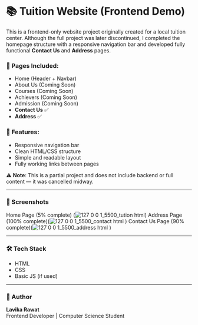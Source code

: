 # 📚 Tuition Website (Frontend Demo)

This is a frontend-only website project originally created for a local tuition center. Although the full project was later discontinued, I completed the homepage structure with a responsive navigation bar and developed fully functional **Contact Us** and **Address** pages.

### 🔗 Pages Included:
- Home (Header + Navbar)
- About Us (Coming Soon)
- Courses (Coming Soon)
- Achievers (Coming Soon)
- Admission (Coming Soon)
- **Contact Us** ✅
- **Address** ✅

### 🧩 Features:
- Responsive navigation bar
- Clean HTML/CSS structure
- Simple and readable layout
- Fully working links between pages

⚠️ **Note**: This is a partial project and does not include backend or full content — it was cancelled midway.

---

### 📸 Screenshots
Home Page (5% complete) (![127 0 0 1_5500_tution html](https://github.com/user-attachments/assets/99671cf2-4ee9-4996-89c9-8b35c4b59b23))
Address Page (100% complete)(![127 0 0 1_5500_contact html](https://github.com/user-attachments/assets/797d63d2-748f-42e7-b3d8-79e70c8aa8eb)
)
Contact Us Page (90% complete)(![127 0 0 1_5500_address html](https://github.com/user-attachments/assets/1cc08a37-858f-40f6-9f43-92419dc40fc3)
)

---

### 🛠️ Tech Stack
- HTML
- CSS
- Basic JS (if used)

---

### 👤 Author
**Lavika Rawat**  
Frontend Developer | Computer Science Student  
